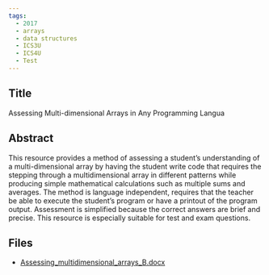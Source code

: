```yaml
---
tags:
  - 2017
  - arrays
  - data structures
  - ICS3U
  - ICS4U
  - Test
---
```

    
## Title

Assessing Multi-dimensional Arrays in Any Programming Langua

## Abstract

This resource provides a method of assessing a student’s understanding of a multi-dimensional array by having the student write code that requires the stepping through a multidimensional array in different patterns while producing simple mathematical calculations such as multiple sums and averages.  The method is language independent, requires that the teacher be able to execute the student’s program or have a printout of the program output. Assessment is simplified because the correct answers are brief and precise. This resource is especially suitable for test and exam questions.

## Files

- [Assessing_multidimensional_arrays_B.docx](resources/2017/Francis_Corrigan/Assessing_multidimensional_arrays_B.docx)
